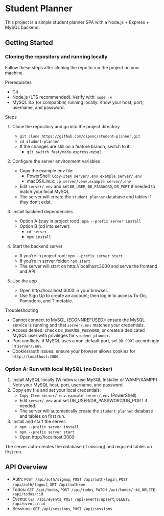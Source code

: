 # Student Planner

This project is a simple student planner SPA with a Node.js + Express + MySQL backend.

## Getting Started

### Cloning the repository and running locally
Follow these steps after cloning the repo to run the project on your machine.

Prerequisites
- Git
- Node.js (LTS recommended). Verify with: `node -v`
- MySQL 8.x (or compatible) running locally. Know your host, port, username, and password.

Steps
1. Clone the repository and go into the project directory
   - `git clone https://github.com/dipsnc/student-planner.git`
   - `cd student-planner`
   - If the changes are still on a feature branch, switch to it:
     - `git switch feat/node-express-mysql`

2. Configure the server environment variables
   - Copy the example env file:
     - PowerShell: `Copy-Item server/.env.example server/.env`
     - macOS/Linux: `cp server/.env.example server/.env`
   - Edit `server/.env` and set `DB_USER`, `DB_PASSWORD`, `DB_PORT` if needed to match your local MySQL.
   - The server will create the `student_planner` database and tables if they don’t exist.

3. Install backend dependencies
   - Option A (stay in project root): `npm --prefix server install`
   - Option B (cd into server):
     - `cd server`
     - `npm install`

4. Start the backend server
   - If you’re in project root: `npm --prefix server start`
   - If you’re in server folder: `npm start`
   - The server will start on http://localhost:3000 and serve the frontend and API.

5. Use the app
   - Open http://localhost:3000 in your browser.
   - Use Sign Up to create an account; then log in to access To-Do, Pomodoro, and Timetable.

Troubleshooting
- Cannot connect to MySQL (ECONNREFUSED): ensure the MySQL service is running and that `server/.env` matches your credentials.
- Access denied: check `DB_USER`/`DB_PASSWORD`, or create a dedicated MySQL user with privileges for `student_planner`.
- Port conflicts: if MySQL uses a non-default port, set `DB_PORT` accordingly in `server/.env`.
- Cookies/auth issues: ensure your browser allows cookies for `http://localhost:3000`.

### Option A: Run with local MySQL (no Docker)
1. Install MySQL locally (Windows: use MySQL Installer or WAMP/XAMPP). Note your MySQL host, port, username, and password.
2. Copy env file and set your local credentials:
   - `Copy-Item server/.env.example server/.env` (PowerShell)
   - Edit `server/.env` and set DB_USER/DB_PASSWORD/DB_PORT if needed.
   - The server will automatically create the `student_planner` database and tables on first run.
3. Install and start the server:
   - `npm --prefix server install`
   - `npm --prefix server start`
   - Open http://localhost:3000

The server auto-creates the database (if missing) and required tables on first run.

## API Overview
- Auth: `POST /api/auth/signup`, `POST /api/auth/login`, `POST /api/auth/logout`, `GET /api/auth/me`
- Todos: `GET /api/todos`, `POST /api/todos`, `PATCH /api/todos/:id`, `DELETE /api/todos/:id`
- Events: `GET /api/events`, `POST /api/events/upsert`, `DELETE /api/events/:id`
- Sessions: `GET /api/sessions`, `POST /api/sessions`
